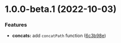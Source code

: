 # 1.0.0-beta.1 (2022-10-03)


### Features

* **concats:** add `concatPath` function ([6c3b98e](https://github.com/urlland/url-concat/commit/6c3b98ec3ae3d7d10f0d3a2262d9ea06320a752c))
